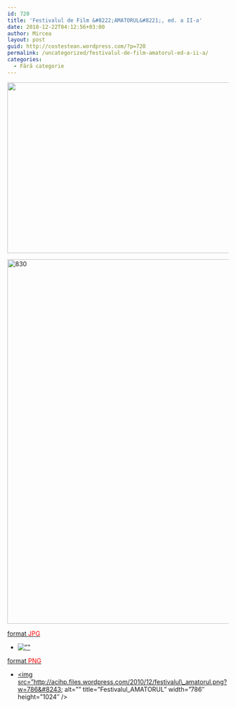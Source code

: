 ```yaml
---
id: 720
title: 'Festivalul de Film &#8222;AMATORUL&#8221;, ed. a II-a'
date: 2010-12-22T04:12:56+03:00
author: Mircea
layout: post
guid: http://costestean.wordpress.com/?p=720
permalink: /uncategorized/festivalul-de-film-amatorul-ed-a-ii-a/
categories:
  - Fără categorie
---
```

<a href="http://curaj.tv/wp-content/uploads/2010/04/AfisAMATORUL_rezmare.png" target="_blank"><img class="alignnone size-large wp-image-717" title="Festivalul_AMATORUL_fluturasi" src="http://acihp.files.wordpress.com/2010/12/festivalul_amatorul_fluturasi.png?w=954" alt="" width="570" height="389" /></a><!--more-->

<a href="http://curaj.tv/wp-content/uploads/2010/04/AfisAMATORUL_rezmare.png" target="_blank"><img class="aligncenter" title="Festivalul_AMATORUL" src="http://curaj.tv/wp-content/uploads/2010/04/AfisAMATORUL_rezmare.png?w=686" alt="830" width="686" height="830" /></a>

<a href="http://acihp.files.wordpress.com/2010/12/afisamatorul_rezmare.jpg" target="_blank">format <span style="color:#ff0000;">JPG</span></a>

  * <a href=&#8221;http://acihp.files.wordpress.com/2010/12/afisamatorul\_rezmare.jpg&#8221;><img title=&#8221;Festivalul\_AMATORUL&#8221; src=&#8221;http://acihp.files.wordpress.com/2010/12/festivalul_amatorul.jpg&#8221; alt=&#8221;&#8221; width=&#8221;600&#8243; height=&#8221;781&#8243; /></a>

<a href="http://curaj.tv/wp-content/uploads/2010/04/AfisAMATORUL_rezmare.png" target="_blank">format <span style="color:#ff0000;">PNG</span></a>

  * <a href=&#8221;http://curaj.tv/wp-content/uploads/2010/04/AfisAMATORUL\_rezmare.png&#8221;><img src=&#8221;http://acihp.files.wordpress.com/2010/12/festivalul\_amatorul.png?w=786&#8243; alt=&#8221;&#8221; title=&#8221;Festivalul_AMATORUL&#8221; width=&#8221;786&#8243; height=&#8221;1024&#8243; /></a>
